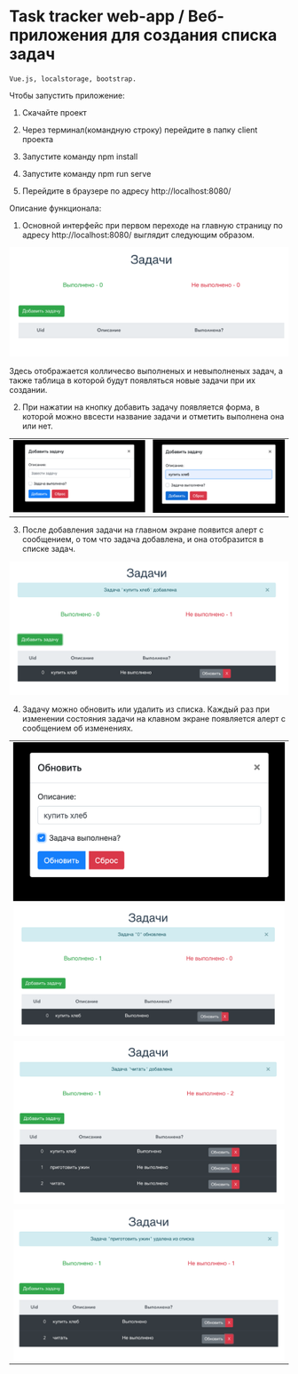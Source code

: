 # Task tracker web-app / Веб-приложения для создания списка задач

    Vue.js, localstorage, bootstrap.

Чтобы запустить приложение:

1. Cкачайте проект

2. Через терминал(командную строку) перейдите в папку client проекта

3. Запустите команду npm install

4. Запустите команду npm run serve

5. Перейдите в браузере по адресу http://localhost:8080/


Описание функционала:

1. Основной интерфейс при первом переходе на главную страницу по адресу http://localhost:8080/ выглядит следующим образом.

![Task tracker screenshot_1](https://github.com/AlenaPliusnina/C4.11_Practice/blob/master/screenshots/screen_1.png)

Здесь отображается колличесво выполненых и невыполненых задач, а также таблица в которой будут появляться новые задачи при их создании.

2. При нажатии на кнопку добавить задачу появляется форма, в которой можно ввсести название задачи и отметить выполнена она или нет.

|               |               |
| ------------- | ------------- | 
| ![Task tracker screenshot_1](https://github.com/AlenaPliusnina/C4.11_Practice/blob/master/screenshots/screen_2.png) | ![Task tracker screenshot_1](https://github.com/AlenaPliusnina/C4.11_Practice/blob/master/screenshots/screen_3.png) |

3. После добавления задачи на главном экране появится алерт с сообщением, о том что задача добавлена, и она отобразится в списке задач.

![Task tracker screenshot_1](https://github.com/AlenaPliusnina/C4.11_Practice/blob/master/screenshots/screen_4.png)

4. Задачу можно обновить или удалить из списка. Каждый раз при изменении состояния задачи на клавном экране появляется алерт с сообщением об изменениях.

|               |
| ------------- | 
| ![Task tracker screenshot_1](https://github.com/AlenaPliusnina/C4.11_Practice/blob/master/screenshots/screen_5.png) |
| ![Task tracker screenshot_1](https://github.com/AlenaPliusnina/C4.11_Practice/blob/master/screenshots/screen_6.png) |
| ![Task tracker screenshot_1](https://github.com/AlenaPliusnina/C4.11_Practice/blob/master/screenshots/screen_7.png) |
| ![Task tracker screenshot_1](https://github.com/AlenaPliusnina/C4.11_Practice/blob/master/screenshots/screen_8.png) |

